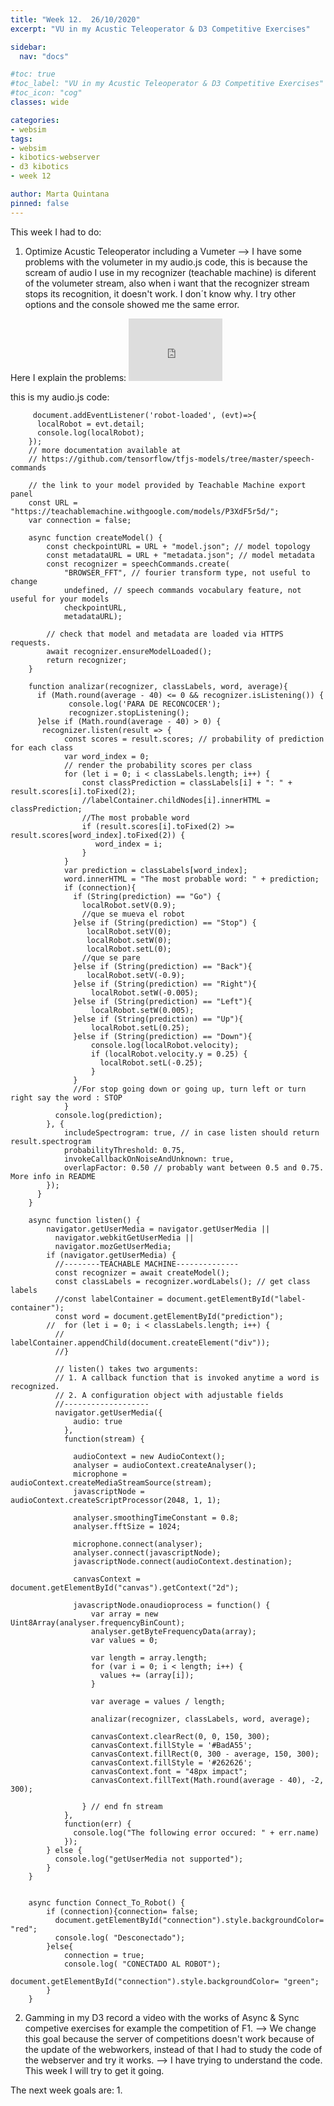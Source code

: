 ```yaml
---
title: "Week 12.  26/10/2020"
excerpt: "VU in my Acustic Teleoperator & D3 Competitive Exercises"

sidebar:
  nav: "docs"

#toc: true
#toc_label: "VU in my Acustic Teleoperator & D3 Competitive Exercises"
#toc_icon: "cog"
classes: wide

categories:
- websim
tags:
- websim
- kibotics-webserver
- d3 kibotics
- week 12

author: Marta Quintana
pinned: false
---
```


This week I had to do:


 1. Optimize Acustic Teleoperator including a Vumeter --> I have some problems with the volumeter in my audio.js code, 
 this is because the scream of audio I use in my recognizer (teachable machine) is diferent of the volumeter stream,
 also when i want that the recognizer stream stops its recognition, it doesn't work. I don´t know why.
 I try other options and the console showed me the same error.
 
 
 Here I explain the problems: <iframe width="150" height="100" src="https://youtube.com/embed/4haCqjnrcHs" frameborder="0" allow="autoplay; encrypted-media" allowfullscreen></iframe>
 
 this is my audio.js code: 
   
         document.addEventListener('robot-loaded', (evt)=>{
          localRobot = evt.detail;
          console.log(localRobot);
        });
        // more documentation available at
        // https://github.com/tensorflow/tfjs-models/tree/master/speech-commands

        // the link to your model provided by Teachable Machine export panel
        const URL = "https://teachablemachine.withgoogle.com/models/P3XdF5r5d/";
        var connection = false;

        async function createModel() {
            const checkpointURL = URL + "model.json"; // model topology
            const metadataURL = URL + "metadata.json"; // model metadata
            const recognizer = speechCommands.create(
                "BROWSER_FFT", // fourier transform type, not useful to change
                undefined, // speech commands vocabulary feature, not useful for your models
                checkpointURL,
                metadataURL);

            // check that model and metadata are loaded via HTTPS requests.
            await recognizer.ensureModelLoaded();
            return recognizer;
        }

        function analizar(recognizer, classLabels, word, average){
          if (Math.round(average - 40) <= 0 && recognizer.isListening()) {
                 console.log('PARA DE RECONCOCER');
                 recognizer.stopListening();
          }else if (Math.round(average - 40) > 0) {
           recognizer.listen(result => {
                const scores = result.scores; // probability of prediction for each class
                var word_index = 0;
                // render the probability scores per class
                for (let i = 0; i < classLabels.length; i++) {
                    const classPrediction = classLabels[i] + ": " + result.scores[i].toFixed(2);
                    //labelContainer.childNodes[i].innerHTML = classPrediction;
                    //The most probable word
                    if (result.scores[i].toFixed(2) >= result.scores[word_index].toFixed(2)) {
                       word_index = i;
                    }
                }
                var prediction = classLabels[word_index];
                word.innerHTML = "The most probable word: " + prediction;
                if (connection){
                  if (String(prediction) == "Go") {
                    localRobot.setV(0.9);
                    //que se mueva el robot
                  }else if (String(prediction) == "Stop") {
                     localRobot.setV(0);
                     localRobot.setW(0);
                     localRobot.setL(0);
                    //que se pare
                  }else if (String(prediction) == "Back"){
                     localRobot.setV(-0.9);
                  }else if (String(prediction) == "Right"){
                      localRobot.setW(-0.005);
                  }else if (String(prediction) == "Left"){
                      localRobot.setW(0.005);
                  }else if (String(prediction) == "Up"){
                      localRobot.setL(0.25);
                  }else if (String(prediction) == "Down"){
                      console.log(localRobot.velocity);
                      if (localRobot.velocity.y = 0.25) {
                        localRobot.setL(-0.25);
                      }
                  }
                  //For stop going down or going up, turn left or turn right say the word : STOP
                }
              console.log(prediction);
            }, {
                includeSpectrogram: true, // in case listen should return result.spectrogram
                probabilityThreshold: 0.75,
                invokeCallbackOnNoiseAndUnknown: true,
                overlapFactor: 0.50 // probably want between 0.5 and 0.75. More info in README
            });
          }
        }

        async function listen() {
            navigator.getUserMedia = navigator.getUserMedia ||
              navigator.webkitGetUserMedia ||
              navigator.mozGetUserMedia;
            if (navigator.getUserMedia) {
              //--------TEACHABLE MACHINE--------------
              const recognizer = await createModel();
              const classLabels = recognizer.wordLabels(); // get class labels
              //const labelContainer = document.getElementById("label-container");
              const word = document.getElementById("prediction");
            //  for (let i = 0; i < classLabels.length; i++) {
              //    labelContainer.appendChild(document.createElement("div"));
              //}

              // listen() takes two arguments:
              // 1. A callback function that is invoked anytime a word is recognized.
              // 2. A configuration object with adjustable fields
              //-------------------
              navigator.getUserMedia({
                  audio: true
                },
                function(stream) {

                  audioContext = new AudioContext();
                  analyser = audioContext.createAnalyser();
                  microphone = audioContext.createMediaStreamSource(stream);
                  javascriptNode = audioContext.createScriptProcessor(2048, 1, 1);

                  analyser.smoothingTimeConstant = 0.8;
                  analyser.fftSize = 1024;

                  microphone.connect(analyser);
                  analyser.connect(javascriptNode);
                  javascriptNode.connect(audioContext.destination);

                  canvasContext = document.getElementById("canvas").getContext("2d");

                  javascriptNode.onaudioprocess = function() {
                      var array = new Uint8Array(analyser.frequencyBinCount);
                      analyser.getByteFrequencyData(array);
                      var values = 0;

                      var length = array.length;
                      for (var i = 0; i < length; i++) {
                        values += (array[i]);
                      }

                      var average = values / length;

                      analizar(recognizer, classLabels, word, average);

                      canvasContext.clearRect(0, 0, 150, 300);
                      canvasContext.fillStyle = '#BadA55';
                      canvasContext.fillRect(0, 300 - average, 150, 300);
                      canvasContext.fillStyle = '#262626';
                      canvasContext.font = "48px impact";
                      canvasContext.fillText(Math.round(average - 40), -2, 300);

                    } // end fn stream
                },
                function(err) {
                  console.log("The following error occured: " + err.name)
                });
            } else {
              console.log("getUserMedia not supported");
            }
        }


        async function Connect_To_Robot() {
            if (connection){connection= false;
              document.getElementById("connection").style.backgroundColor= "red";
              console.log( "Desconectado");
            }else{
                connection = true;
                console.log( "CONECTADO AL ROBOT");
                document.getElementById("connection").style.backgroundColor= "green";
            }
        }


 
 2. Gamming in my D3 record a video with the works of Async & Sync competive exercises for example the competition of F1. -->
 We change this goal because the server of competitions doesn't work because of the update of the webworkers, instead of that I had to study the code of the webserver and try it works.
 --> I have trying to understand the code. This week I will try to get it going.
 
 
 
The next week goals are:
1. 
